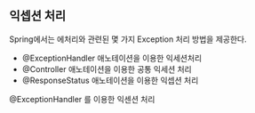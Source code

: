 ## 익셉션 처리
Spring에서는 에처리와 관련된 몇 가지  Exception 처리 방법을 제공한다.
* @ExceptionHandler 애노테이션을 이용한 익세션처리
* @Controller 애노테이션을 이용한 공통 익세션 처리
* @ResponseStatus 애노테이션을 이용한 익셉션 처리

@ExceptionHandler 를 이용한 익센션 처리
